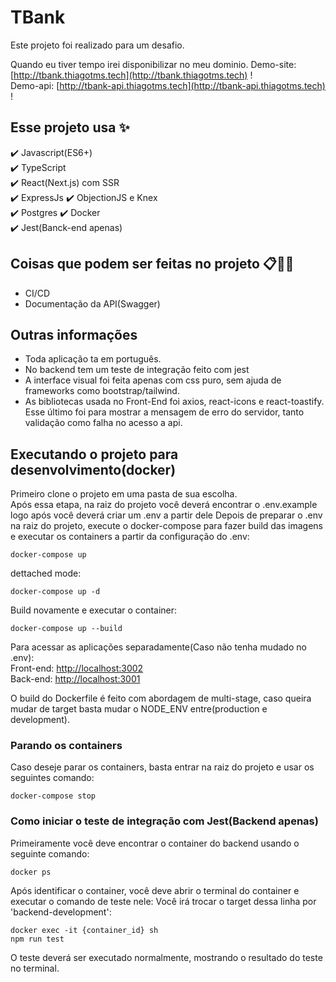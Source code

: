 # TBank

Este projeto foi realizado para um desafio.

Quando eu tiver tempo irei disponibilizar no meu dominio.
Demo-site: [http://tbank.thiagotms.tech](http://tbank.thiagotms.tech) !    
Demo-api: [http://tbank-api.thiagotms.tech](http://tbank-api.thiagotms.tech) !   

## Esse projeto usa :sparkles: 
:heavy_check_mark: Javascript(ES6+)    
:heavy_check_mark: TypeScript   
:heavy_check_mark: React(Next.js) com SSR  
:heavy_check_mark: ExpressJs
:heavy_check_mark: ObjectionJS e Knex  
:heavy_check_mark: Postgres
:heavy_check_mark: Docker   
:heavy_check_mark: Jest(Banck-end apenas)  

## Coisas que podem ser feitas no projeto :clipboard::construction::construction_worker:  
- CI/CD  
- Documentação da API(Swagger)  

## Outras informações

- Toda aplicação ta em português.
- No backend tem um teste de integração feito com jest
- A interface visual foi feita apenas com css puro, sem ajuda de frameworks como bootstrap/tailwind.
- As bibliotecas usada no Front-End foi axios, react-icons e react-toastify. Esse último foi para mostrar a mensagem de erro do servidor, tanto validação como falha no acesso a api.

## Executando o projeto para desenvolvimento(docker)

Primeiro clone o projeto em uma pasta de sua escolha.  
Após essa etapa, na raiz do projeto você deverá encontrar o .env.example logo após você deverá criar um .env a partir dele
Depois de preparar o .env na raiz do projeto, execute o docker-compose para fazer build das imagens e executar os containers a partir da configuração do .env:  
```
docker-compose up
```
dettached mode:  
```
docker-compose up -d
```
Build novamente e executar o container:  
```
docker-compose up --build
```

Para acessar as aplicações separadamente(Caso não tenha mudado no .env):  
Front-end: [http://localhost:3002](http://localhost:3002)  
Back-end: [http://localhost:3001](http://localhost:3001)

O build do Dockerfile é feito com abordagem de multi-stage, caso queira mudar de target basta mudar o NODE_ENV entre(production e development).  

### Parando os containers

Caso deseje parar os containers, basta entrar na raiz do projeto e usar os seguintes comando:  

```
docker-compose stop
```

### Como iniciar o teste de integração com Jest(Backend apenas)

Primeiramente você deve encontrar o container do backend usando o seguinte comando:  
```
docker ps 
```
Após identificar o container, você deve abrir o terminal do container e executar o comando de teste nele: 
Você irá trocar o target dessa linha por 'backend-development':  

```
docker exec -it {container_id} sh
npm run test
```

O teste deverá ser executado normalmente, mostrando o resultado do teste no terminal.

